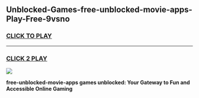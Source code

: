 
## Unblocked-Games-free-unblocked-movie-apps-Play-Free-9vsno
<h3>
<a href="https://premium76.site?title=free-unblocked-movie-apps&ref=23A">CLICK TO PLAY</a></h3>
<hr>

<h3>
<a href="https://premium76.site?title=free-unblocked-movie-apps&ref=23A">CLICK 2 PLAY</a>
  
</h3>

<a href="https://premium76.site?title=free-unblocked-movie-apps&ref=23A"><img src="https://clearcache.store/games.png"></a>


**free-unblocked-movie-apps games unblocked: Your Gateway to Fun and Accessible Online Gaming**
